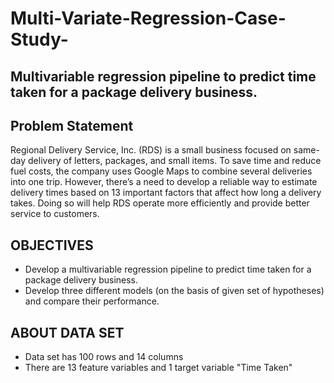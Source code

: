 # Multi-Variate-Regression-Case-Study-
## Multivariable regression pipeline to predict time taken for a package delivery business.
## Problem Statement

Regional Delivery Service, Inc. (RDS) is a small business focused on same-day delivery of letters, packages, and small items. To save time and reduce fuel costs, the company uses Google Maps to combine several deliveries into one trip. However, there’s a need to develop a reliable way to estimate delivery times based on 13 important factors that affect how long a delivery takes. Doing so will help RDS operate more efficiently and provide better service to customers.

## OBJECTIVES
- Develop a multivariable regression pipeline to predict time taken for a package delivery business.
- Develop three different models (on the basis of given set of hypotheses) and compare their performance.

## ABOUT DATA SET
- Data set has 100 rows and 14 columns
- There are 13 feature variables and 1 target variable "Time Taken"

